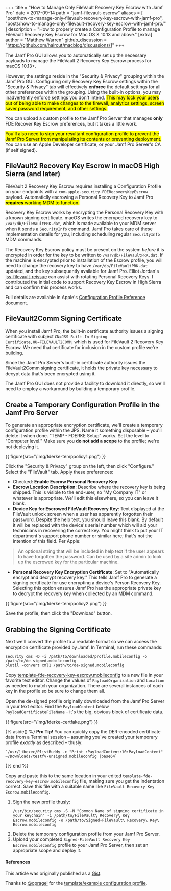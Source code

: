 +++
title = "How to Manage Only FileVault Recovery Key Escrow with Jamf Pro"
date = 2017-09-14
path = "jamf-filevault-escrow"
aliases = [
    "post/how-to-manage-only-filevault-recovery-key-escrow-with-jamf-pro",
    "posts/how-to-manage-only-filevault-recovery-key-escrow-with-jamf-pro/"
]
description = "How to properly create a Configuration Profile to manage FileVault Recovery Key Escrow for Mac OS X 10.13 and above."
[extra]
author = "Matthew Warren"
github_discussion = "https://github.com/haircut/macblog/discussions/1"
+++

The Jamf Pro GUI allows you to automatically set up the necessary payloads to
manage the FileVault 2 Recovery Key Escrow process for macOS 10.13+.

However, the settings reside in the "Security & Privacy" grouping within the
Jamf Pro GUI. Configuring only Recovery Key Escrow settings within the "Security
& Privacy" tab will effectively **enforce** the default settings for all other
preferences within the grouping. Using the built-in options, you may
inadvertently enforce settings you don't intend. <mark>This may lock your users
out of being able to make changes to the firewall, analytics settings, screen
saver password requirement, and other settings.

You can upload a custom profile to the Jamf Pro Server that manages **only** FDE
Recover Key Escrow preferences, but it takes a little work.

<!-- more -->

<mark>You'll also need to sign your resultant configuration profile to prevent
the Jamf Pro Server from manipulating its contents or preventing
deployment.</mark> You can use an Apple Developer certificate, or your Jamf Pro
Server's CA (if self signed).

## FileVault2 Recovery Key Escrow in macOS High Sierra (and later)

FileVault 2 Recovery Key Escrow requires installing a Configuration Profile on
your endpoints with a `com.apple.security.FDERecoveryKeyEscrow` payload.
Automaticlly escrowing a Personal Recovery Key to Jamf Pro <mark>**requires**
working MDM to function.</mark>

Recovery Key Escrow works by encrypting the Personal Recovery Key with a known
signing certificate. macOS writes the encryped recovery key to
`/var/db/FileVaultPRK.dat`, which is made available to your MDM server when it
sends a `SecurityInfo` command. Jamf Pro takes care of these implementation
details for you, including scheduling regular `SecurityInfo` MDM commands.

The Recovery Key Escrow policy must be present on the system _before_ it is
encrypted in order for the key to be written to `/var/db/FileVaultPRK.dat`. If
the machine is encrypted prior to installation of the Escrow profile, you will
need to change the recovery key to have `/var/db/FileVaultPRK.dat` updated, and
the key subsequently available for Jamf Pro. Elliot Jordan's
[jss-filevault-reissue](https://github.com/homebysix/jss-filevault-reissue) can
assist with rotating Personal Recovery Keys. I contributed the initial code to
support Recovery Key Escrow in High Sierra and can confirm this process works.

Full details are available in Apple's [Configuration Profile
Reference](https://developer.apple.com/library/content/featuredarticles/iPhoneConfigurationProfileRef/Introduction/Introduction.html#//apple_ref/doc/uid/TP40010206-CH1-SW42)
document.

## FileVault2Comm Signing Certificate

When you install Jamf Pro, the built-in certificate authority issues a signing
certificate with subject `CN=JSS Built-In Signing
Certificate,OU=FILEVAULT2COMM`, which is used for FileVault 2 Recovery Key
Escrow. We need that certificate for inclusion in the custom profile we're
building.

Since the Jamf Pro Server's built-in certificate authority issues the
FileVault2Comm signing certificate, it holds the private key necessary to decypt
data that's been encrypted using it.

The Jamf Pro GUI does not provide a facility to download it directly, so we'll
need to employ a workaround by building a temporary profile.

## Create a Temporary Configuration Profile in the Jamf Pro Server

To generate an appropriate encryption certificate, we'll create a temporary
configuration profile within the JPS. Name it something disposable – you'll
delete it when done. "TEMP - FDERKE Setup" works. Set the level to "Computer
level." Make sure you **do not add a scope** to the profile; we're not deploying
it.

{{ figure(src="/img/fderke-temppolicy1.png") }}

Click the "Security & Privacy" group on the left, then click "Configure." Select
the "FileVault" tab. Apply these preferences:

- Checked: **Enable Escrow Personal Recovery Key**
- **Escrow Location Description**: Describe where the recovery key is being
  shipped. This is visible to the end-user, so "My Company IT" or whatever is
  appropriate. We'll edit this elsewhere, so you can leave it blank.
- **Device Key for Escrowed FileVault Recovery Key**: Text displayed at the
  FileVault unlock screen when a user has apparently forgotten their password.
  Despite the help text, you should leave this blank. By default it will be
  replaced with the device's serial number which will aid your technicians in
  recovering the correct key. You might think to put your IT department's
  support phone number or similar here; that's not the intention of this field.
  Per Apple:

> An optional string that will be included in help text if the user appears to
> have forgotten the password. Can be used by a site admin to look up the
> escrowed key for the particular machine.

- **Personal Recovery Key Encryption Certificate**: Set to "Automatically
  encrypt and decrypt recovery key." This tells Jamf Pro to generate a signing
  certificate for use encrypting a device's Person Recovery Key. Selecting this
  option ensures Jamf Pro has the appropriate private key to decrypt the
  recovery key when collected by an MDM command.

{{ figure(src="/img/fderke-temppolicy2.png") }}

Save the profile, then click the "Download" button.

## Grabbing the Signing Certificate

Next we'll convert the profile to a readable format so we can access the
encryption certificate provided by Jamf. In Terminal, run these commands:

```shell
security cms -D -i /path/to/downloaded/profile.mobileconfig -o /path/to/de-signed.mobileconfig
plutil -convert xml1 /path/to/de-signed.mobileconfig
```

Copy
[template-fde-recovery-key-escrow.mobileconfig](https://gist.github.com/haircut/b4fb2a102b7e25ef35b0826922967fb3#file-template-fde-recovery-key-escrow-mobileconfig)
to a new file in your favorite text editor. Change the values of
`PayloadOrganization` and `Location` as needed to match your organization. There
are several instances of each key in the profile so be sure to change them all.

Open the de-signed profile originally downloaded from the Jamf Pro Server in
your text editor. Find the `PayloadContent` below `PayloadCertificateFileName` –
it's the big, obvious block of certificate data.

{{ figure(src="/img/fderke-certfake.png") }}

{% aside() %}
    **Pro Tip!** You can quickly copy the DER-encoded certificate data from a Terminal session – assuming you've created your temporary profile _exactly_ as described – thusly:

    `/usr/libexec/PlistBuddy -c "Print :PayloadContent:10:PayloadContent" ~/Downloads/testfv-unsigned.mobileconfig |base64`
{% end %}

Copy and paste this to the same location in your edited
`template-fde-recovery-key-escrow.mobileconfig` file, making sure you get the
indentation correct. Save this file with a suitable name like `FileVault
Recovery Key Escrow.mobileconfig`.

1. Sign the new profile thusly:
    ```shell
    /usr/bin/security cms -S -N "Common Name of signing certificate in your keychain" -i /path/to/FileVault\ Recovery\ Key Escrow.mobileconfig -o /path/to/Signed-FileVault\ Recovery\ Key\ Escrow.mobileconfig
    ```
2. Delete the temporary configuration profile from your Jamf Pro Server.
3. Upload your completed `Signed-FileVault Recovery Key Escrow.mobileconfig`
   profile to your Jamf Pro Server, then set an appropriate scope and deploy it.

#### References

This article was originally published as a
[Gist](https://gist.github.com/haircut/b4fb2a102b7e25ef35b0826922967fb3).

Thanks to [@opragel](https://github.com/opragel) for the [template/example configuration profile](https://github.com/opragel/profiles/blob/master/macOS%20-%20Escrow%20FileVault%202%20Recovery%20Keys.mobileconfig).

